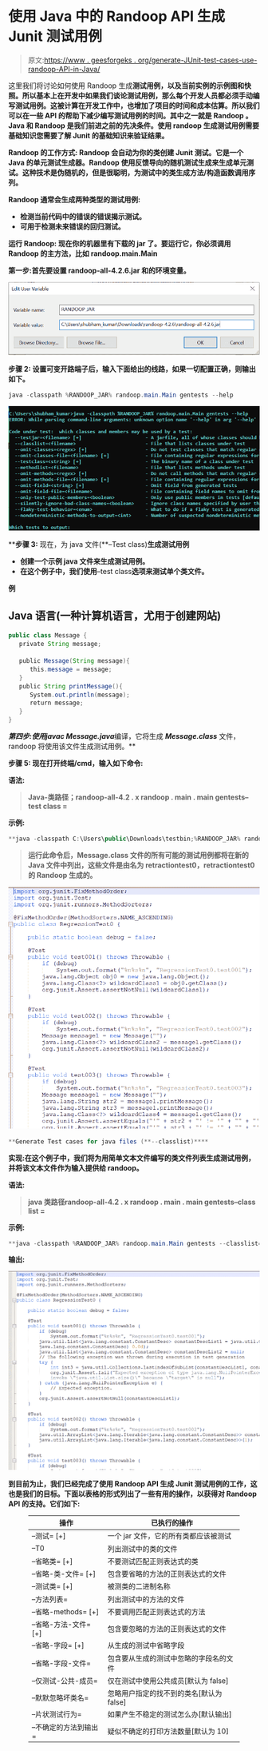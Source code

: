 # 使用 Java 中的 Randoop API 生成 Junit 测试用例

> 原文:[https://www . geesforgeks . org/generate-JUnit-test-cases-use-randoop-API-in-Java/](https://www.geeksforgeeks.org/generate-junit-test-cases-using-randoop-api-in-java/)

这里我们将讨论如何使用 Randoop 生成[](https://www.geeksforgeeks.org/unit-testing-software-testing/)**测试用例，以及当前实例的示例图和快照。所以基本上在开发中如果我们谈论测试用例，那么每个开发人员都必须手动编写测试用例。这被计算在开发工作中，也增加了项目的时间和成本估算。所以我们可以在一些 API 的帮助下减少编写测试用例的时间。其中之一就是 **Randoop** 。Java 和 Randoop 是我们前进之前的先决条件。使用 randoop 生成测试用例需要基础知识您需要了解 Junit 的基础知识来验证结果。**

****Randoop 的工作方式:** Randoop 会自动为你的类创建 Junit 测试。它是一个 Java 的单元测试生成器。Randoop 使用反馈导向的随机测试生成来生成单元测试。这种技术是伪随机的，但是很聪明，为测试中的类生成方法/构造函数调用序列。**

****Randoop 通常会生成两种类型的测试用例:****

*   **检测当前代码中的错误的错误揭示测试。**
*   **可用于检测未来错误的回归测试。**

****运行 Randoop:** 现在你的机器里有下载的 jar 了。要运行它，你必须调用 Randoop 的主方法，比如 **randoop.main.Main****

****第一步:**首先要设置 **randoop-all-4.2.6.jar** 和**的环境变量。****

**![](img/5060cae246daf9daef3f2c7b03c2a939.png)**

****步骤 2:** 设置可变开路端子后，输入下面给出的线路，如果一切配置正确，则输出如下。**

```java
java -classpath %RANDOOP_JAR% randoop.main.Main gentests --help
```

**![](img/cf5dc1e2dbe8beeaab1f0c27bfd5da7e.png)**

****步骤 3:** 现在，为 java 文件(**–Test class)**生成测试用例**

*   **创建一个示例 java 文件来生成测试用例。**
*   **在这个例子中，我们使用**–test class**选项来测试单个类文件。**

****例****

## **Java 语言(一种计算机语言，尤用于创建网站)**

```java
public class Message {
   private String message;

   public Message(String message){
      this.message = message;
   }   
   public String printMessage(){
      System.out.println(message);
      return message;
   }   
}
```

****第四步:**使用***javac Message.java***编译，它将生成 ***Message.class*** 文件，randoop 将使用该文件生成测试用例。**

****步骤 5:** 现在打开终端/cmd，输入如下命令:**

****语法:****

> **Java-类路径<location of="" the="" class="" file="">；<location where="" jar="" file="" located="">randoop-all-4.2 . x randoop . main . main gentests–test class =<class file="" name=""></class></location></location>**

******示例:******

```java
**java -classpath C:\Users\public\Downloads\testbin;%RANDOOP_JAR% randoop.main.Main gentests --testclass=Message**
```

> ****运行此命令后，Message.class 文件的所有可能的测试用例都将在新的 Java 文件中列出，这些文件是由名为 retractiontest0，retractiontest0 的 Randoop 生成的。****

****![](img/7dacc526a2211e38a1d15fbe77f39cb9.png)****

```java
**Generate Test cases for java files (**--classlist)****
```

****实现:在这个例子中，我们将为用简单文本文件编写的类文件列表生成测试用例，并将该文本文件作为输入提供给 randoop。****

******语法**:****

> ****java 类路径<location where="" jar="" file="" located="">randoop-all-4.2 . x randoop . main . main gentests–class list =<location of="" the="" file=""></location></location>****

******示例:******

```java
**java -classpath %RANDOOP_JAR% randoop.main.Main gentests --classlist=C:\User\test1.txt**
```

******输出:******

****![](img/01dc46c99b2406309a9c582a69ee4f2a.png)****

****到目前为止，我们已经完成了使用 Randoop API 生成 Junit 测试用例的工作，这也是我们的目标。下面以表格的形式列出了一些有用的操作，以获得对 Randoop API 的支持。它们如下:****

<figure class="table">

| 操作 | 已执行的操作 |
| --- | --- |
| –测试= <filename>[+]</filename> | 一个 jar 文件，它的所有类都应该被测试 |
| –T0 | 列出测试中的类的文件 |
| –省略类= <regex>[+]</regex> | 不要测试匹配正则表达式的类 |
| –省略-类-文件= <filename>[+]</filename> | 包含要省略的方法的正则表达式的文件 |
| –测试类= <string>[+]</string> | 被测类的二进制名称 |
| –方法列表=<filename></filename> | 列出测试中的方法的文件 |
| –省略-methods= <regex>[+]</regex> | 不要调用匹配正则表达式的方法 |
| –省略-方法-文件= <filename>[+]</filename> | 包含要忽略的方法的正则表达式的文件 |
| –省略-字段= <string>[+]</string> | 从生成的测试中省略字段 |
| –省略-字段-文件=<filename></filename> | 包含要从生成的测试中忽略的字段名的文件 |
| –仅测试-公共-成员=<boolean></boolean> | 仅在测试中使用公共成员[默认为 false] |
| –默默忽略坏类名=<boolean></boolean> | 忽略用户指定的找不到的类名[默认为 false] |
| –片状测试行为= | 如果产生不稳定的测试怎么办[默认输出] |
| –不确定的方法到输出= | 疑似不确定的打印方法数量[默认为 10] |

</figure>